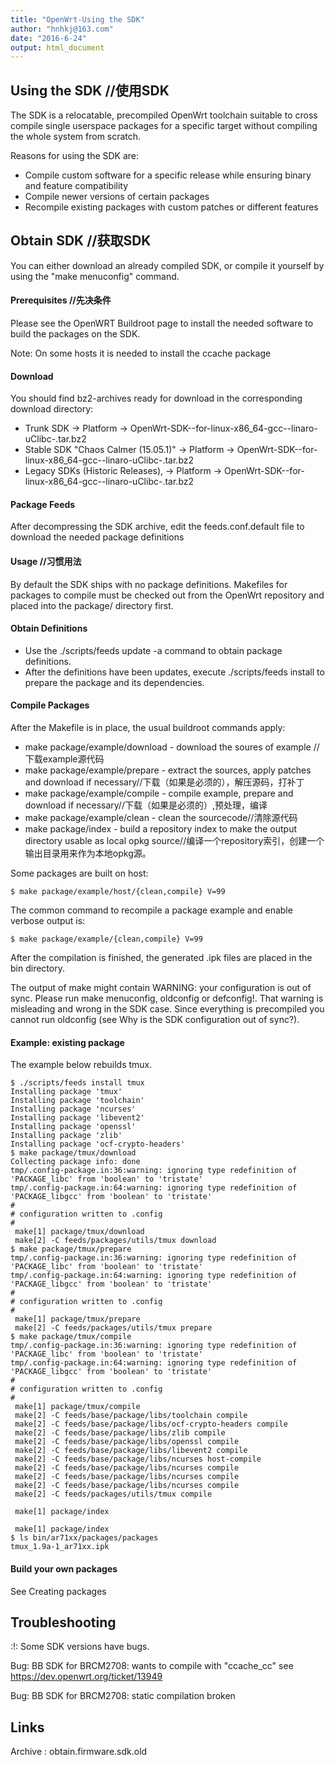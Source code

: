 ```yaml
---
title: "OpenWrt-Using the SDK"
author: "hnhkj@163.com"
date: "2016-6-24"
output: html_document
---
```



## Using the SDK //使用SDK

The SDK is a relocatable, precompiled OpenWrt toolchain suitable to cross compile single userspace packages for a specific target without compiling the whole system from scratch.

Reasons for using the SDK are:

* Compile custom software for a specific release while ensuring binary and feature compatibility
* Compile newer versions of certain packages
* Recompile existing packages with custom patches or different features

## Obtain SDK //获取SDK

You can either download an already compiled SDK, or compile it yourself by using the "make menuconfig" command.

#### Prerequisites //先决条件

Please see the OpenWRT Buildroot page to install the needed software to build the packages on the SDK.

Note: On some hosts it is needed to install the ccache package

#### Download

You should find bz2-archives ready for download in the corresponding download directory:

* Trunk SDK → Platform → OpenWrt-SDK-<Platform>-for-linux-x86_64-gcc-<version>-linaro-uClibc-<version>.tar.bz2
* Stable SDK "Chaos Calmer (15.05.1)" → Platform → OpenWrt-SDK-<Platform>-for-linux-x86_64-gcc-<version>-linaro-uClibc-<version>.tar.bz2
* Legacy SDKs (Historic Releases), → Platform → OpenWrt-SDK-<Platform>-for-linux-x86_64-gcc-<version>-linaro-uClibc-<version>.tar.bz2

#### Package Feeds

After decompressing the SDK archive, edit the feeds.conf.default file to download the needed package definitions

#### Usage //习惯用法

By default the SDK ships with no package definitions. Makefiles for packages to compile must be checked out from the OpenWrt repository and placed into the package/ directory first.

#### Obtain Definitions

* Use the ./scripts/feeds update -a command to obtain package definitions.
* After the definitions have been updates, execute ./scripts/feeds install <packagename> to prepare the package and its dependencies.

#### Compile Packages

After the Makefile is in place, the usual buildroot commands apply:

* make package/example/download - download the soures of example //下载example源代码
* make package/example/prepare - extract the sources, apply patches and download if necessary//下载（如果是必须的），解压源码，打补丁
* make package/example/compile - compile example, prepare and download if necessary//下载（如果是必须的）,预处理，编译
* make package/example/clean - clean the sourcecode//清除源代码
* make package/index - build a repository index to make the output directory usable as local opkg source//编译一个repository索引，创建一个输出目录用来作为本地opkg源。

Some packages are built on host:

```
$ make package/example/host/{clean,compile} V=99
```

The common command to recompile a package example and enable verbose output is:

```
$ make package/example/{clean,compile} V=99
```

After the compilation is finished, the generated .ipk files are placed in the bin directory.

The output of make might contain WARNING: your configuration is out of sync. Please run make menuconfig, oldconfig or defconfig!. That warning is misleading and wrong in the SDK case. Since everything is precompiled you cannot run oldconfig (see Why is the SDK configuration out of sync?).

#### Example: existing package

The example below rebuilds tmux.

```
$ ./scripts/feeds install tmux
Installing package 'tmux'
Installing package 'toolchain'
Installing package 'ncurses'
Installing package 'libevent2'
Installing package 'openssl'
Installing package 'zlib'
Installing package 'ocf-crypto-headers'
$ make package/tmux/download
Collecting package info: done
tmp/.config-package.in:36:warning: ignoring type redefinition of 'PACKAGE_libc' from 'boolean' to 'tristate'
tmp/.config-package.in:64:warning: ignoring type redefinition of 'PACKAGE_libgcc' from 'boolean' to 'tristate'
#
# configuration written to .config
#
 make[1] package/tmux/download
 make[2] -C feeds/packages/utils/tmux download
$ make package/tmux/prepare
tmp/.config-package.in:36:warning: ignoring type redefinition of 'PACKAGE_libc' from 'boolean' to 'tristate'
tmp/.config-package.in:64:warning: ignoring type redefinition of 'PACKAGE_libgcc' from 'boolean' to 'tristate'
#
# configuration written to .config
#
 make[1] package/tmux/prepare
 make[2] -C feeds/packages/utils/tmux prepare
$ make package/tmux/compile
tmp/.config-package.in:36:warning: ignoring type redefinition of 'PACKAGE_libc' from 'boolean' to 'tristate'
tmp/.config-package.in:64:warning: ignoring type redefinition of 'PACKAGE_libgcc' from 'boolean' to 'tristate'
#
# configuration written to .config
#
 make[1] package/tmux/compile
 make[2] -C feeds/base/package/libs/toolchain compile
 make[2] -C feeds/base/package/libs/ocf-crypto-headers compile
 make[2] -C feeds/base/package/libs/zlib compile
 make[2] -C feeds/base/package/libs/openssl compile
 make[2] -C feeds/base/package/libs/libevent2 compile
 make[2] -C feeds/base/package/libs/ncurses host-compile
 make[2] -C feeds/base/package/libs/ncurses compile
 make[2] -C feeds/base/package/libs/ncurses compile
 make[2] -C feeds/base/package/libs/ncurses compile
 make[2] -C feeds/packages/utils/tmux compile

 make[1] package/index

 make[1] package/index
$ ls bin/ar71xx/packages/packages
tmux_1.9a-1_ar71xx.ipk
```


#### Build your own packages

See Creating packages

## Troubleshooting

:!: Some SDK versions have bugs.

Bug: BB SDK for BRCM2708: wants to compile with "ccache_cc" see https://dev.openwrt.org/ticket/13949

Bug: BB SDK for BRCM2708: static compilation broken

## Links

Archive : obtain.firmware.sdk.old